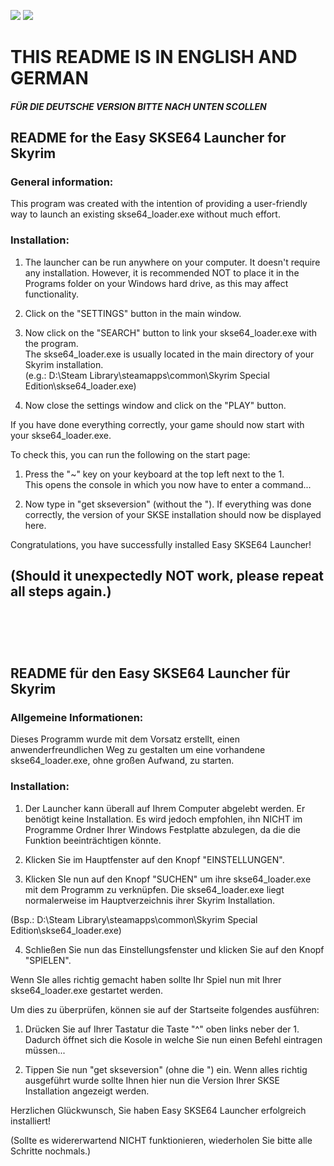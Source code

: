 ![](https://img.shields.io/github/downloads/X00LA/Easy-SKSE64-Launcher/total?style=flat-square) [![](https://img.shields.io/badge/license-CC--BY--NC-green)](https://creativecommons.org/licenses/by-nc/4.0/)
# THIS README IS IN ENGLISH AND GERMAN  
##### FÜR DIE DEUTSCHE VERSION BITTE NACH UNTEN SCOLLEN  

## README for the Easy SKSE64 Launcher for Skyrim  
  
### General information:  
This program was created with the intention of providing a user-friendly way to
launch an existing skse64_loader.exe without much effort.  
  
### Installation:  
  
1. The launcher can be run anywhere on your computer. It doesn't require any
   installation. However, it is recommended NOT to place it in the Programs folder
   on your Windows hard drive, as this may affect functionality.  
  
2. Click on the "SETTINGS" button in the main window.  
  
3. Now click on the "SEARCH" button to link your skse64_loader.exe with the program.  
   The skse64_loader.exe is usually located in the main directory of your Skyrim
   installation.  
   (e.g.: D:\Steam Library\steamapps\common\Skyrim Special Edition\skse64_loader.exe)
  
4. Now close the settings window and click on the "PLAY" button.
  
If you have done everything correctly, your game should now start with your skse64_loader.exe.  
  
To check this, you can run the following on the start page:  
  
1. Press the "~" key on your keyboard at the top left next to the 1.  
   This opens the console in which you now have to enter a command...  
  
2. Now type in "get skseversion" (without the "). If everything was done correctly,
   the version of your SKSE installation should now be displayed here.  
  
Congratulations, you have successfully installed Easy SKSE64 Launcher!  

(Should it unexpectedly NOT work, please repeat all steps again.)
<br><br>
--
<br><br>
## README für den Easy SKSE64 Launcher für Skyrim
  
### Allgemeine Informationen:
Dieses Programm wurde mit dem Vorsatz erstellt, einen anwenderfreundlichen Weg zu gestalten
um eine vorhandene skse64_loader.exe, ohne großen Aufwand, zu starten.
  
### Installation:
  
1. Der Launcher kann überall auf Ihrem Computer abgelebt werden. Er benötigt keine Installation.
   Es wird jedoch empfohlen, ihn NICHT im Programme Ordner Ihrer Windows Festplatte abzulegen,
   da die die Funktion beeinträchtigen könnte.
  
2. Klicken Sie im Hauptfenster auf den Knopf "EINSTELLUNGEN".
  
3. Klicken SIe nun auf den Knopf "SUCHEN" um ihre skse64_loader.exe mit dem Programm zu verknüpfen.
   Die skse64_loader.exe liegt normalerweise im Hauptverzeichnis ihrer Skyrim Installation.
  
(Bsp.: D:\Steam Library\steamapps\common\Skyrim Special Edition\skse64_loader.exe)
  
4. Schließen Sie nun das Einstellungsfenster und klicken Sie auf den Knopf "SPIELEN".
  
Wenn SIe alles richtig gemacht haben sollte Ihr Spiel nun mit Ihrer skse64_loader.exe gestartet werden.
  
Um dies zu überprüfen, können sie auf der Startseite folgendes ausführen:
  
1. Drücken Sie auf Ihrer Tastatur die Taste "^" oben links neber der 1. Dadurch öffnet sich die
   Kosole in welche Sie nun einen Befehl eintragen müssen...
  
2. Tippen Sie nun "get skseversion" (ohne die ") ein. Wenn alles richtig ausgeführt wurde sollte
   Ihnen hier nun die Version Ihrer SKSE Installation angezeigt werden.
  
Herzlichen Glückwunsch, Sie haben Easy SKSE64 Launcher erfolgreich installiert!
  
(Sollte es widererwartend NICHT funktionieren, wiederholen Sie bitte alle Schritte nochmals.)
